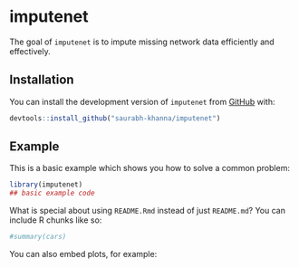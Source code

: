 
<!-- README.md is generated from README.Rmd. Please edit that file -->

# imputenet

<!-- badges: start -->

<!-- badges: end -->

The goal of `imputenet` is to impute missing network data efficiently
and effectively.

## Installation

You can install the development version of `imputenet` from
[GitHub](https://github.com/) with:

``` r
devtools::install_github("saurabh-khanna/imputenet")
```

## Example

This is a basic example which shows you how to solve a common problem:

``` r
library(imputenet)
## basic example code
```

What is special about using `README.Rmd` instead of just `README.md`?
You can include R chunks like so:

``` r
#summary(cars)
```

You can also embed plots, for example:
